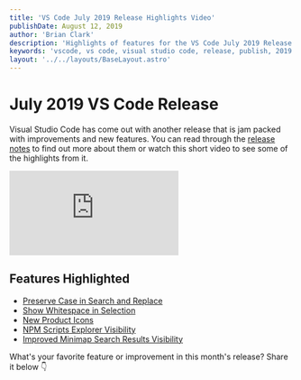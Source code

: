 ```yaml
---
title: 'VS Code July 2019 Release Highlights Video'
publishDate: August 12, 2019
author: 'Brian Clark'
description: 'Highlights of features for the VS Code July 2019 Release (version 1.37)'
keywords: 'vscode, vs code, visual studio code, release, publish, 2019'
layout: '../../layouts/BaseLayout.astro'
---
```


# July 2019 VS Code Release

Visual Studio Code has come out with another release that is jam packed with improvements and new features. You can read through the [release notes](https://code.visualstudio.com/updates/v1_37?WT.mc_id=clarkio-blog-brcl) to find out more about them or watch this short video to see some of the highlights from it.

<div class="videoWrapper">
  <iframe src="https://www.youtube.com/embed/BPhzEbugqsM" frameborder="0" allow="accelerometer; autoplay; encrypted-media; gyroscope; picture-in-picture" allowfullscreen></iframe>
</div>

## Features Highlighted

- [Preserve Case in Search and Replace](https://code.visualstudio.com/updates/v1_37#_preserve-case-in-find-and-replace?WT.mc_id=clarkio-blog-brcl)
- [Show Whitespace in Selection](https://code.visualstudio.com/updates/v1_37#_show-whitespace-in-selection?WT.mc_id=clarkio-blog-brcl)
- [New Product Icons](https://code.visualstudio.com/updates/v1_37#_new-product-icons?WT.mc_id=clarkio-blog-brcl)
- [NPM Scripts Explorer Visibility](https://code.visualstudio.com/updates/v1_37#_npm-scripts-explorer-visible-by-default?WT.mc_id=clarkio-blog-brcl)
- [Improved Minimap Search Results Visibility](https://code.visualstudio.com/updates/v1_37#_improved-minimap-search-results-visibility?WT.mc_id=clarkio-blog-brcl)

What's your favorite feature or improvement in this month's release? Share it below 👇
